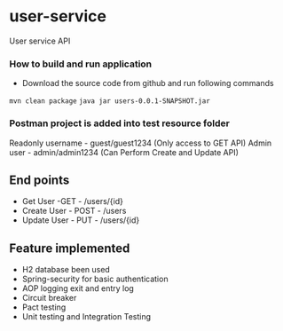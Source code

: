 # user-service
User service API

### How to build and run application
- Download the source code from github and run following commands 

`mvn clean package`
`java jar users-0.0.1-SNAPSHOT.jar`

### Postman project is added into test resource folder
Readonly username - guest/guest1234 (Only access to GET API)
Admin user - admin/admin1234 (Can Perform Create and Update API)

## End points 
- Get User -GET - /users/{id}
- Create User - POST - /users
- Update User - PUT - /users/{id}

## Feature implemented
- H2 database been used 
- Spring-security for basic authentication 
- AOP logging exit and entry log
- Circuit breaker
- Pact testing 
- Unit testing and Integration Testing 